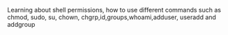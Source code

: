 Learning about shell permissions, how to use different commands such as chmod, sudo, su, chown, chgrp,id,groups,whoami,adduser, useradd and addgroup
